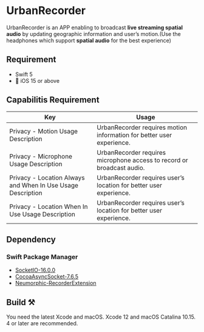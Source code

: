 # UrbanRecorder

UrbanRecorder is an APP enabling to broadcast **live streaming spatial audio** by updating geographic information and user’s motion.(Use the headphones which support **spatial audio** for the best experience)

## Requirement

- Swift 5
- 📱 iOS 15 or above

## Capabilitis Requirement

| Key | Usage |
| -------- | -------- |
| Privacy - Motion Usage Description| UrbanRecorder requires motion information for better user experience.|
| Privacy - Microphone Usage Description| UrbanRecorder requires microphone access to record or broadcast audio. |
| Privacy - Location Always and When In Use Usage Description| UrbanRecorder requires user’s location for better user experience.|
| Privacy - Location When In Use Usage Description| UrbanRecorder requires user’s location for better user experience.|

## Dependency
### Swift Package Manager
- [SocketIO-16.0.0](https://github.com/socketio/socket.io-client-swift.git)
- [CocoaAsyncSocket-7.6.5](https://github.com/robbiehanson/CocoaAsyncSocket)
- [Neumorphic-RecorderExtension](https://github.com/Holadddd/neumorphic)
## Build ⚒

You need the latest Xcode and macOS. Xcode 12 and macOS Catalina 10.15. 4 or later are recommended.
